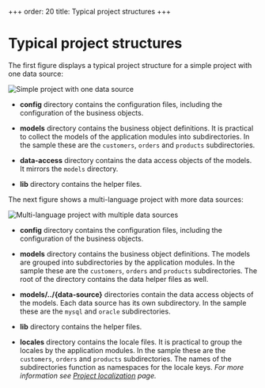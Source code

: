 +++
order: 20
title: Typical project structures
+++

# Typical project structures

The first figure displays a typical project structure for a simple project
with one data source:

![Simple project with one data source](/images/bo-sample-1.png)

* __config__ directory contains the configuration files, including the configuration
  of the business objects.

* __models__ directory contains the business object definitions. It is practical to
  collect the models of the application modules into subdirectories. In the sample
  these are the `customers`, `orders` and `products` subdirectories.

* __data-access__ directory contains the data access objects of the models. It mirrors
  the `models` directory.

* __lib__ directory contains the helper files.

The next figure shows a multi-language project with more data sources:

![Multi-language project with multiple data sources](/images/bo-sample-2.png)

* __config__ directory contains the configuration files, including the configuration
  of the business objects.

* __models__ directory contains the business object definitions. The models are grouped
  into subdirectories by the application modules. In the sample these are the `customers`,
  `orders` and `products` subdirectories. The root of the directory contains the data
  helper files as well.

* __models/../{data-source}__ directories contain the data access objects of the models.
  Each data source has its own subdirectory. In the sample these are the `mysql` and
  `oracle` subdirectories.

* __lib__ directory contains the helper files.

* __locales__ directory contains the locale files. It is practical to group the locales
  by the application modules. In the sample these are the `customers`, `orders` and
  `products` subdirectories. The names of the subdirectories function as namespaces for
  the locale keys. 
  _For more information see [Project localization](i18n/project) page._
